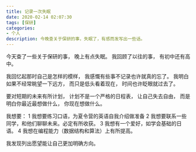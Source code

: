 ```yaml
---
title: 记录一次失眠
date: 2020-02-14 02:07:30
tags: [保研]
categories:
- 个人
description: 今晚查关于保研的事，失眠了，有感而发写出一些话。
---
```


今天查了一些关于保研的事，
晚上有点失眠。
我回顾了以往的事，
有初中还有高中。

我回忆起那时自己是怎样的模样，
我感慨有些事不记录也许就真的忘了。
我明白如果不经常眺望一下远方，
而只是低头看着现在，
时间也许眨眼就过去了。

要对短期的未来有所计划，
计划不是一个严格的日程表，
让自己失去自由，
而是明白你最近最想做什么，
你现在想做什么。

我想要：
1 我想要练习口语，为夏令营的英语自我介绍做准备
2 我想要联系一些同学，和他们聊聊未来。必定有所收获。
3 我想有一个爱好，如学会基础的日语。
4 我想在编程能力（数据结构和算法）上有所提高。

我发现列出愿望能让自己更加明确方向。